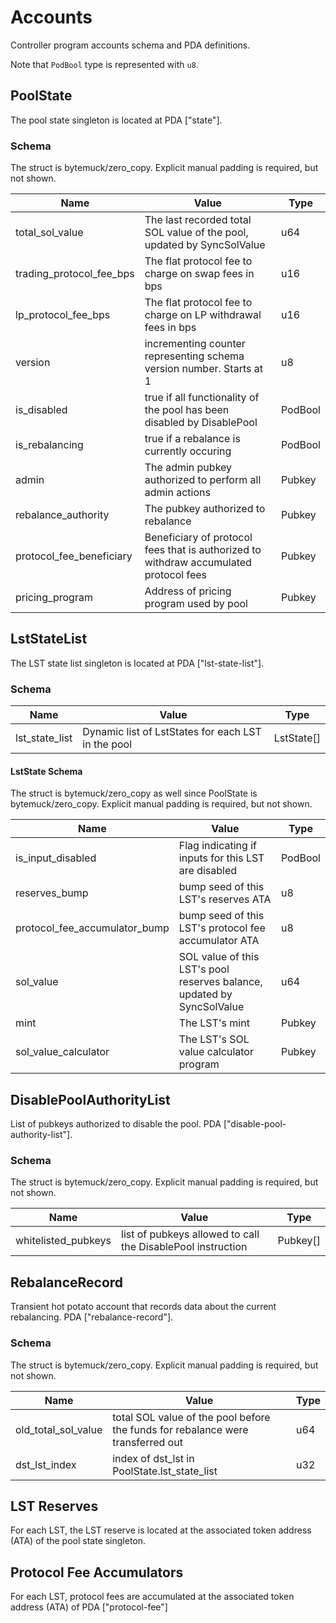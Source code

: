 # Accounts

Controller program accounts schema and PDA definitions.

Note that `PodBool` type is represented with `u8`.

## PoolState

The pool state singleton is located at PDA ["state"].

### Schema

The struct is bytemuck/zero_copy. Explicit manual padding is required, but not shown.

| Name                     | Value                                                                                 | Type    |
| ------------------------ | ------------------------------------------------------------------------------------- | ------- |
| total_sol_value          | The last recorded total SOL value of the pool, updated by SyncSolValue                | u64     |
| trading_protocol_fee_bps | The flat protocol fee to charge on swap fees in bps                                   | u16     |
| lp_protocol_fee_bps      | The flat protocol fee to charge on LP withdrawal fees in bps                          | u16     |
| version                  | incrementing counter representing schema version number. Starts at 1                  | u8      |
| is_disabled              | true if all functionality of the pool has been disabled by DisablePool                | PodBool |
| is_rebalancing           | true if a rebalance is currently occuring                                             | PodBool |
| admin                    | The admin pubkey authorized to perform all admin actions                              | Pubkey  |
| rebalance_authority      | The pubkey authorized to rebalance                                                    | Pubkey  |
| protocol_fee_beneficiary | Beneficiary of protocol fees that is authorized to withdraw accumulated protocol fees | Pubkey  |
| pricing_program          | Address of pricing program used by pool                                               | Pubkey  |

## LstStateList

The LST state list singleton is located at PDA ["lst-state-list"].

### Schema

| Name           | Value                                              | Type       |
| -------------- | -------------------------------------------------- | ---------- |
| lst_state_list | Dynamic list of LstStates for each LST in the pool | LstState[] |

#### LstState Schema

The struct is bytemuck/zero_copy as well since PoolState is bytemuck/zero_copy. Explicit manual padding is required, but not shown.

| Name                          | Value                                                                  | Type    |
| ----------------------------- | ---------------------------------------------------------------------- | ------- |
| is_input_disabled             | Flag indicating if inputs for this LST are disabled                    | PodBool |
| reserves_bump                 | bump seed of this LST's reserves ATA                                   | u8      |
| protocol_fee_accumulator_bump | bump seed of this LST's protocol fee accumulator ATA                   | u8      |
| sol_value                     | SOL value of this LST's pool reserves balance, updated by SyncSolValue | u64     |
| mint                          | The LST's mint                                                         | Pubkey  |
| sol_value_calculator          | The LST's SOL value calculator program                                 | Pubkey  |

## DisablePoolAuthorityList

List of pubkeys authorized to disable the pool. PDA ["disable-pool-authority-list"].

### Schema

The struct is bytemuck/zero_copy. Explicit manual padding is required, but not shown.

| Name                | Value                                                       | Type     |
| ------------------- | ----------------------------------------------------------- | -------- |
| whitelisted_pubkeys | list of pubkeys allowed to call the DisablePool instruction | Pubkey[] |

## RebalanceRecord

Transient hot potato account that records data about the current rebalancing. PDA ["rebalance-record"].

### Schema

The struct is bytemuck/zero_copy. Explicit manual padding is required, but not shown.

| Name                | Value                                                                           | Type |
| ------------------- | ------------------------------------------------------------------------------- | ---- |
| old_total_sol_value | total SOL value of the pool before the funds for rebalance were transferred out | u64  |
| dst_lst_index       | index of dst_lst in PoolState.lst_state_list                                    | u32  |

## LST Reserves

For each LST, the LST reserve is located at the associated token address (ATA) of the pool state singleton.

## Protocol Fee Accumulators

For each LST, protocol fees are accumulated at the associated token address (ATA) of PDA ["protocol-fee"]
